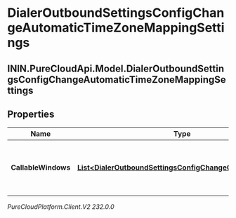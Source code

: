 # DialerOutboundSettingsConfigChangeAutomaticTimeZoneMappingSettings

## ININ.PureCloudApi.Model.DialerOutboundSettingsConfigChangeAutomaticTimeZoneMappingSettings

## Properties

|Name | Type | Description | Notes|
|------------ | ------------- | ------------- | -------------|
| **CallableWindows** | [**List&lt;DialerOutboundSettingsConfigChangeCallableWindow&gt;**](DialerOutboundSettingsConfigChangeCallableWindow) | The time intervals to use for automatic time zone mapping | [optional] |



_PureCloudPlatform.Client.V2 232.0.0_
